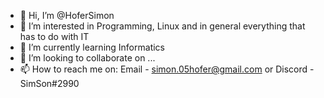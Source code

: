 - 👋 Hi, I’m @HoferSimon
- 👀 I’m interested in Programming, Linux and in general everything that has to do with IT
- 🌱 I’m currently learning Informatics
- 💞️ I’m looking to collaborate on ...
- 📫 How to reach me on: Email - simon.05hofer@gmail.com or Discord - SimSon#2990
